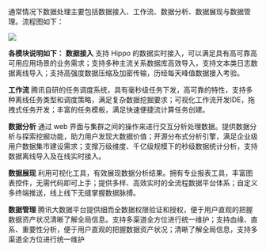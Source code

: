 通常情况下数据处理主要包括数据接入、工作流、数据分析、数据展现与数据管理。流程图如下：

![](//mc.qcloudimg.com/static/img/b77a8a0af8c3f7e07ed3c581721d0ac8/image.png)

**各模块说明如下：**
**数据接入**
支持 Hippo 的数据实时接入，可以满足具有高可靠高可用应用场景的业务需求；支持多种主流关系数据库高效导入，支持文本类日志数据离线导入；支持高强度数据压缩及加密传输，历经每天峰值数据接入考验。

**工作流**
腾讯自研的任务调度系统，具有毫秒级任务下发，高可靠的特性，支持多种离线任务类型和调度策略，满足复杂数据挖掘要求；可视化工作流开发IDE，拖拽式任务开发；丰富的任务模板，满足快速便捷流计算任务创建。

**数据分析**
通过 web 界面与集群之间的操作来进行交互分析处理数据。提供数据分析与探索挖掘功能，助力用户发现大数据价值；开源分布式分析引擎，满足企业级用户数据集市建设需求；支撑万级维度、千亿级规模下的秒级数据统计分析，支持数据离线导入及在线实时接入。

**数据展现**
利用可视化工具，有效展现数据分析结果。拥有专业报表工具，丰富图表控件，无需代码即可上手；提供多样、高效实时的全流程数据平台体系；自定义多终端推送，线上线下无缝掌握数据脉搏。

**数据管理**
腾讯大数据平台提供细而全数据权限验证和授权，便于用户直观的把握数据资产状况清晰了解全局信息。支持多渠道全方位进行统一维护；支持血缘、直系、重要性分析，便于用户直观的把握数据资产状况；清晰了解全局信息，支持多渠道全方位进行统一维护
